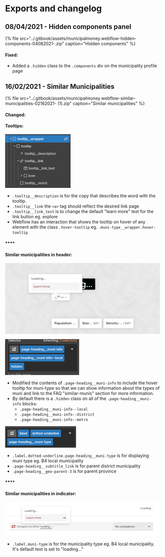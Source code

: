 # Exports and changelog

## 08/04/2021 - Hidden components panel

{% file src="../.gitbook/assets/municipalmoney.webflow-hidden-components-04082021-.zip" caption="Hidden components" %}

#### Fixed:

* Added a `.hidden` class to the `.components` div on the municipality profile page

## 16/02/2021 - Similar Municipalities 

{% file src="../.gitbook/assets/municipalmoney.webflow-similar-municipalities-02162021- \(1\).zip" caption="Similar municipalities" %}

#### Changed:

#### **Tooltips:**

![](../.gitbook/assets/image.png)

* `.tooltip__description` is for the copy that describes the word with the tooltip. 
* `.tooltip__link` the `<a>` tag should reflect the desired link page 
* `.tooltip__link_text` is to change the default "learn more" text for the link button eg. explore
* Webflow has an interaction that shows the tooltip on hover of any element with the class `.hover-tooltip` eg. `.muni-type__wrapper.hover-tooltip`

#### \*\*\*\*

#### **Similar municipalities in header:**

![Feature in default state](../.gitbook/assets/image%20%281%29.png)

![Muni info structure in default state](../.gitbook/assets/image%20%282%29.png)

* Modified the contents of `.page-heading__muni-info` to include the hover tooltip for muni-type so that we can show information about the types of muni and link to the FAQ "similar-munis" section for more information.
* By default there is a `.hidden` class on all of the `.page-heading__muni-info` blocks: 
  * `.page-heading__muni-info--local`
  * `.page-heading__muni-info--district`
  * `.page-heading__muni-info--metro`

![page-heading\_\_muni-type](../.gitbook/assets/image%20%287%29.png)

* `.label.dotted-underline.page-heading__muni-type` is for displaying muni type eg. B4 local municipality
* `.page-heading__subtitle_link` is for parent district municipality
* `.page-heading__geo-parent-3` is for parent province

#### \*\*\*\*

#### **Similar municipalities in indicator:**

![](../.gitbook/assets/image%20%285%29.png)

* `.label.muni-type` is for the municipality type eg. B4 local municipality. It's default text is set to "loading..."



